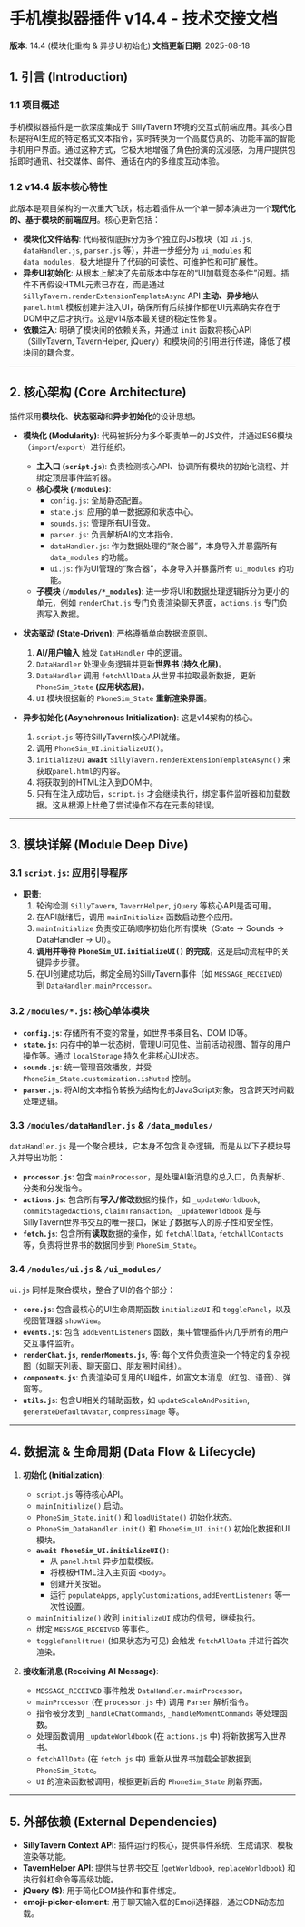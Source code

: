 # 手机模拟器插件 v14.4 - 技术交接文档

**版本**: 14.4 (模块化重构 & 异步UI初始化)
**文档更新日期**: 2025-08-18

## 1. 引言 (Introduction)

### 1.1 项目概述
手机模拟器插件是一款深度集成于 SillyTavern 环境的交互式前端应用。其核心目标是将AI生成的特定格式文本指令，实时转换为一个高度仿真的、功能丰富的智能手机用户界面。通过这种方式，它极大地增强了角色扮演的沉浸感，为用户提供包括即时通讯、社交媒体、邮件、通话在内的多维度互动体验。

### 1.2 v14.4 版本核心特性
此版本是项目架构的一次重大飞跃，标志着插件从一个单一脚本演进为一个**现代化的、基于模块的前端应用**。核心更新包括：
- **模块化文件结构**: 代码被彻底拆分为多个独立的JS模块（如 `ui.js`, `dataHandler.js`, `parser.js` 等），并进一步细分为 `ui_modules` 和 `data_modules`，极大地提升了代码的可读性、可维护性和可扩展性。
- **异步UI初始化**: 从根本上解决了先前版本中存在的“UI加载竞态条件”问题。插件不再假设HTML元素已存在，而是通过 `SillyTavern.renderExtensionTemplateAsync` API **主动、异步地**从 `panel.html` 模板创建并注入UI，确保所有后续操作都在UI元素确实存在于DOM中之后才执行。这是v14版本最关键的稳定性修复。
- **依赖注入**: 明确了模块间的依赖关系，并通过 `init` 函数将核心API（SillyTavern, TavernHelper, jQuery）和模块间的引用进行传递，降低了模块间的耦合度。

---

## 2. 核心架构 (Core Architecture)

插件采用**模块化**、**状态驱动**和**异步初始化**的设计思想。

- **模块化 (Modularity)**: 代码被拆分为多个职责单一的JS文件，并通过ES6模块（`import`/`export`）进行组织。
  - **主入口 (`script.js`)**: 负责检测核心API、协调所有模块的初始化流程、并绑定顶层事件监听器。
  - **核心模块 (`/modules`)**:
    - `config.js`: 全局静态配置。
    - `state.js`: 应用的单一数据源和状态中心。
    - `sounds.js`: 管理所有UI音效。
    - `parser.js`: 负责解析AI的文本指令。
    - `dataHandler.js`: 作为数据处理的“聚合器”，本身导入并暴露所有 `data_modules` 的功能。
    - `ui.js`: 作为UI管理的“聚合器”，本身导入并暴露所有 `ui_modules` 的功能。
  - **子模块 (`/modules/*_modules`)**: 进一步将UI和数据处理逻辑拆分为更小的单元，例如 `renderChat.js` 专门负责渲染聊天界面，`actions.js` 专门负责写入数据。

- **状态驱动 (State-Driven)**: 严格遵循单向数据流原则。
  1.  **AI/用户输入** 触发 `DataHandler` 中的逻辑。
  2.  `DataHandler` 处理业务逻辑并更新**世界书 (持久化层)**。
  3.  `DataHandler` 调用 `fetchAllData` 从世界书拉取最新数据，更新 `PhoneSim_State` **(应用状态层)**。
  4.  `UI` 模块根据新的 `PhoneSim_State` **重新渲染界面**。

- **异步初始化 (Asynchronous Initialization)**: 这是v14架构的核心。
  1. `script.js` 等待SillyTavern核心API就绪。
  2. 调用 `PhoneSim_UI.initializeUI()`。
  3. `initializeUI` **`await`** `SillyTavern.renderExtensionTemplateAsync()` 来获取`panel.html`的内容。
  4. 将获取到的HTML注入到DOM中。
  5. 只有在注入成功后，`script.js` 才会继续执行，绑定事件监听器和加载数据。这从根源上杜绝了尝试操作不存在元素的错误。

---

## 3. 模块详解 (Module Deep Dive)

### 3.1 `script.js`: 应用引导程序
- **职责**:
  1. 轮询检测 `SillyTavern`, `TavernHelper`, `jQuery` 等核心API是否可用。
  2. 在API就绪后，调用 `mainInitialize` 函数启动整个应用。
  3. `mainInitialize` 负责按正确顺序初始化所有模块（State -> Sounds -> DataHandler -> UI）。
  4. **调用并等待 `PhoneSim_UI.initializeUI()` 的完成**，这是启动流程中的关键异步步骤。
  5. 在UI创建成功后，绑定全局的SillyTavern事件（如 `MESSAGE_RECEIVED`）到 `DataHandler.mainProcessor`。

### 3.2 `/modules/*.js`: 核心单体模块
- **`config.js`**: 存储所有不变的常量，如世界书条目名、DOM ID等。
- **`state.js`**: 内存中的单一状态树，管理UI可见性、当前活动视图、暂存的用户操作等。通过 `localStorage` 持久化非核心UI状态。
- **`sounds.js`**: 统一管理音效播放，并受 `PhoneSim_State.customization.isMuted` 控制。
- **`parser.js`**: 将AI的文本指令转换为结构化的JavaScript对象，包含跨天时间戳处理逻辑。

### 3.3 `/modules/dataHandler.js` & `/data_modules/`
`dataHandler.js` 是一个聚合模块，它本身不包含复杂逻辑，而是从以下子模块导入并导出功能：
- **`processor.js`**: 包含 `mainProcessor`，是处理AI新消息的总入口，负责解析、分类和分发指令。
- **`actions.js`**: 包含所有**写入/修改**数据的操作，如 `_updateWorldbook`, `commitStagedActions`, `claimTransaction`。`_updateWorldbook` 是与SillyTavern世界书交互的唯一接口，保证了数据写入的原子性和安全性。
- **`fetch.js`**: 包含所有**读取**数据的操作，如 `fetchAllData`, `fetchAllContacts` 等，负责将世界书的数据同步到 `PhoneSim_State`。

### 3.4 `/modules/ui.js` & `/ui_modules/`
`ui.js` 同样是聚合模块，整合了UI的各个部分：
- **`core.js`**: 包含最核心的UI生命周期函数 `initializeUI` 和 `togglePanel`，以及视图管理器 `showView`。
- **`events.js`**: 包含 `addEventListeners` 函数，集中管理插件内几乎所有的用户交互事件监听。
- **`renderChat.js`**, **`renderMoments.js`**, 等: 每个文件负责渲染一个特定的复杂视图（如聊天列表、聊天窗口、朋友圈时间线）。
- **`components.js`**: 负责渲染可复用的UI组件，如富文本消息（红包、语音）、弹窗等。
- **`utils.js`**: 包含UI相关的辅助函数，如 `updateScaleAndPosition`, `generateDefaultAvatar`, `compressImage` 等。

---

## 4. 数据流 & 生命周期 (Data Flow & Lifecycle)

1.  **初始化 (Initialization)**:
    -   `script.js` 等待核心API。
    -   `mainInitialize()` 启动。
    -   `PhoneSim_State.init()` 和 `loadUiState()` 初始化状态。
    -   `PhoneSim_DataHandler.init()` 和 `PhoneSim_UI.init()` 初始化数据和UI模块。
    -   **`await PhoneSim_UI.initializeUI()`**:
        -   从 `panel.html` 异步加载模板。
        -   将模板HTML注入主页面 `<body>`。
        -   创建开关按钮。
        -   运行 `populateApps`, `applyCustomizations`, `addEventListeners` 等一次性设置。
    -   `mainInitialize()` 收到 `initializeUI` 成功的信号，继续执行。
    -   绑定 `MESSAGE_RECEIVED` 等事件。
    -   `togglePanel(true)` (如果状态为可见) 会触发 `fetchAllData` 并进行首次渲染。

2.  **接收新消息 (Receiving AI Message)**:
    -   `MESSAGE_RECEIVED` 事件触发 `DataHandler.mainProcessor`。
    -   `mainProcessor` (在 `processor.js` 中) 调用 `Parser` 解析指令。
    -   指令被分发到 `_handleChatCommands`, `_handleMomentCommands` 等处理函数。
    -   处理函数调用 `_updateWorldbook` (在 `actions.js` 中) 将新数据写入世界书。
    -   `fetchAllData` (在 `fetch.js` 中) 重新从世界书加载全部数据到 `PhoneSim_State`。
    -   `UI` 的渲染函数被调用，根据更新后的 `PhoneSim_State` 刷新界面。

---

## 5. 外部依赖 (External Dependencies)
- **SillyTavern Context API**: 插件运行的核心，提供事件系统、生成请求、模板渲染等功能。
- **TavernHelper API**: 提供与世界书交互 (`getWorldbook`, `replaceWorldbook`) 和执行斜杠命令等高级功能。
- **jQuery ($)**: 用于简化DOM操作和事件绑定。
- **emoji-picker-element**: 用于聊天输入框的Emoji选择器，通过CDN动态加载。